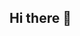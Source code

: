 ## Hi there 👋

<!--
**genji970/genji970** is a ✨ _special_ ✨ repository because its `README.md` (this file) appears on your GitHub profile.

## Hi there 👋

I'm a senior (4th year) at **Korea University** working on **3D Gaussian Splatting**.  
Right now I'm training **Mip-NeRF360** scenes using **COLMAP + Gaussian Splatting** (referencing *3D Gaussian Splatting for Real-Time Radiance Field Rendering*). Making 
customized 3d gs generating pipeline.

### 🔭 Currently
- Building a COLMAP → GS training/rendering pipeline for Mip-NeRF360.

### 📖 Recently Reading
- Meta’s **Flow Matching**
- **3D Gaussian Splatting** papers
- **FlowR** (ongoing interest)

### 🎓 Coursework (2022–2023)
- Math major: **Analysis**, **Differential Geometry**, **Topology**...
- CS major: **Algorithms**, **Artificial Intelligence**...

### 🧠 How I Learn
- I read research papers and see many full university/graduate-level course series on YouTube (professors’ complete lecture playlists).

### 🧩 Open Source
- **Ultralytics YOLO** contributor — **2 merged PRs**.

<!-- Optional: Tech stack
### ⚙️ Tech
Python · C++(little) · PyTorch · OpenCV · COLMAP · GS · rl · llm · docker(little) 


-->

